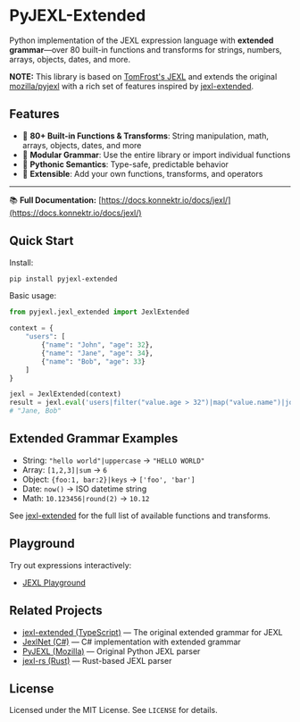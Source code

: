 
# PyJEXL-Extended

Python implementation of the JEXL expression language with **extended grammar**—over 80 built-in functions and transforms for strings, numbers, arrays, objects, dates, and more.

**NOTE:** This library is based on [TomFrost's JEXL](https://github.com/TomFrost/Jexl) and extends the original [mozilla/pyjexl](https://github.com/mozilla/pyjexl) with a rich set of features inspired by [jexl-extended](https://github.com/nikoraes/jexl-extended).


## Features

- 🚀 **80+ Built-in Functions & Transforms**: String manipulation, math, arrays, objects, dates, and more
- 🧩 **Modular Grammar**: Use the entire library or import individual functions
- 🐍 **Pythonic Semantics**: Type-safe, predictable behavior
- 🧪 **Extensible**: Add your own functions, transforms, and operators

---

📚 **Full Documentation:** [https://docs.konnektr.io/docs/jexl/](https://docs.konnektr.io/docs/jexl/)

## Quick Start

Install:

```bash
pip install pyjexl-extended
```

Basic usage:

```python
from pyjexl.jexl_extended import JexlExtended

context = {
    "users": [
        {"name": "John", "age": 32},
        {"name": "Jane", "age": 34},
        {"name": "Bob", "age": 33}
    ]
}

jexl = JexlExtended(context)
result = jexl.eval('users|filter("value.age > 32")|map("value.name")|join(", ")')
# "Jane, Bob"
```

## Extended Grammar Examples

- String: `"hello world"|uppercase` → `"HELLO WORLD"`
- Array: `[1,2,3]|sum` → `6`
- Object: `{foo:1, bar:2}|keys` → `['foo', 'bar']`
- Date: `now()` → ISO datetime string
- Math: `10.123456|round(2)` → `10.12`

See [jexl-extended](https://github.com/nikoraes/jexl-extended) for the full list of available functions and transforms.

## Playground

Try out expressions interactively:
- [JEXL Playground](https://nikoraes.github.io/jexl-playground/)

## Related Projects

- [jexl-extended (TypeScript)](https://github.com/nikoraes/jexl-extended) — The original extended grammar for JEXL
- [JexlNet (C#)](https://github.com/nikoraes/JexlNet) — C# implementation with extended grammar
- [PyJEXL (Mozilla)](https://github.com/mozilla/pyjexl) — Original Python JEXL parser
- [jexl-rs (Rust)](https://github.com/mozilla/jexl-rs) — Rust-based JEXL parser

## License

Licensed under the MIT License. See `LICENSE` for details.
